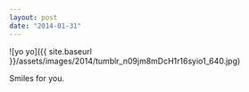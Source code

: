 ```yaml
---
layout: post
date: "2014-01-31"
---
```


![yo yo]({{ site.baseurl }}/assets/images/2014/tumblr_n09jm8mDcH1r16syio1_640.jpg)

Smiles for you.
